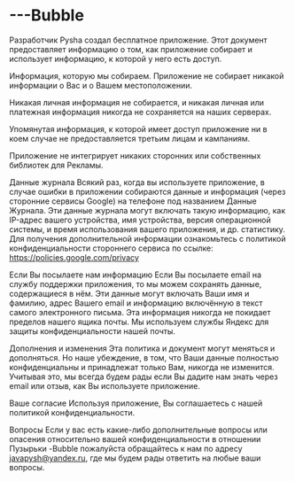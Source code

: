 # ---Bubble
Разработчик Pysha создал бесплатное приложение. 
Этот документ предоставляет информацию о том, как приложение собирает и использует информацию, к которой у него есть доступ.

Информация, которую мы собираем.
Приложение не собирает никакой информации о Вас и о Вашем местоположении.

Никакая личная информация не собирается, и никакая личная или платежная информация никогда не сохраняется на наших серверах.

Упомянутая информация, к которой имеет доступ приложение ни в коем случае не предоставляется третьим лицам и кампаниям.

Приложение не интегрирует никаких сторонних или собственных библиотек для Рекламы. 

Данные журнала
Всякий раз, когда вы используете приложение, в случае ошибки в приложении собираются данные и информация (через сторонние сервисы Google) на телефоне под названием Данные Журнала. Эти данные журнала могут включать такую информацию, как IP-адрес вашего устройства, имя устройства, версия операционной системы, и время использования вашего приложения, и др. статистику. 
Для получения дополнительной информации ознакомьтесь с политикой конфиденциальности стороннего сервиса по ссылке: https://policies.google.com/privacy

Если Вы посылаете нам информацию
Если Вы посылаете email на службу поддержки приложения, то мы можем сохранять данные, содержащиеся в нём. Эти данные могут включать Ваши имя и фамилию, адрес Вашего email и информацию включённую в текст самого электронного письма. Эта информация никогда не покидает пределов нашего ящика почты. Мы используем службы Яндекс для защиты конфиденциальности нашей почты.

Дополнения и изменения
Эта политика и документ могут меняться и дополняться. Но наше убеждение, в том, что Ваши данные полностью конфиденциальны и принадлежат только Вам, никогда не изменится. Учитывая это, мы всегда будем рады если Вы дадите нам знать через email или отзыв, как Вы используете приложение.

Ваше согласие
Используя приложение, Вы соглашаетесь с нашей политикой конфиденциальности.

Вопросы
Если у вас есть какие-либо дополнительные вопросы или опасения относительно вашей конфиденциальности в отношении Пузырьки -Bubble пожалуйста обращайтесь к нам по адресу  javapysh@yandex.ru, где мы будем рады ответить на любые ваши вопросы.

